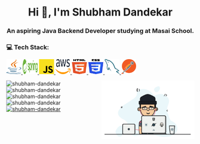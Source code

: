 <!--
**Shubham-Dandekar/Shubham-Dandekar** is a ✨ _special_ ✨ repository because its `README.md` (this file) appears on your GitHub profile.

Here are some ideas to get you started:

- 🔭 I’m currently working on ...
- 🌱 I’m currently learning ...
- 👯 I’m looking to collaborate on ...
- 🤔 I’m looking for help with ...
- 💬 Ask me about ...
- 📫 How to reach me: ...
- 😄 Pronouns: ...
- ⚡ Fun fact: ...
-->

<h1 align="center">Hi 👋, I'm Shubham Dandekar</h1>
<h3 align="center">An aspiring Java Backend Developer studying at Masai School.</h3>

<div>
  <div>
    <h3 align="left">💻 Tech Stack:</h3>
    <p align="left">
      <a href="https://www.java.com" target="blank" rel="noreferrer">
        <img src="/Logo/java.svg" alt="java" width="40" height="40" />
      </a>
      <a href="https://spring.io/" target="blank" rel="noreferrer">
        <img src="/Logo/spring.svg" alt="spring" width="40" height="40" />
      </a>
      <a
        href="https://developer.mozilla.org/en-US/docs/Web/JavaScript"
        target="blank"
        rel="noreferrer"
      >
        <img
          src="/Logo/javascript.svg"
          alt="javascript"
          width="40"
          height="40"
        />
      </a>
      <a href="https://aws.amazon.com" target="blank" rel="noreferrer">
        <img src="/Logo/aws.svg" alt="aws" width="40" height="40" />
      </a>
      <a href="https://www.w3.org/html/" target="blank" rel="noreferrer">
        <img src="/Logo/html-5.svg" alt="html5" width="40" height="40" />
      </a>
      <a href="https://www.w3schools.com/css/" target="blank" rel="noreferrer">
        <img src="/Logo/css-3.svg" alt="css3" width="40" height="40" />
      </a>
      <a href="https://www.mysql.com/" target="blank" rel="noreferrer">
        <img src="/Logo/mysql.svg" alt="mysql" width="40" height="40" />
      </a>
      <a href="https://postman.com" target="blank" rel="noreferrer">
        <img src="/Logo/postman.svg" alt="postman" width="40" height="40" />
      </a>
    </p>
  </div>
  <div>
    <img width="49.5%" align="right" src="/Animation.gif" />
  </div>
</div>

<div>
  <img
    width="49.5%"
    src="https://github-readme-stats.vercel.app/api?username=Shubham-Dandekar&theme=dark&hide_border=false&include_all_commits=false&count_private=false"
    alt="shubham-dandekar"
  />
  <img
    width="49.5%"
    src="https://github-readme-streak-stats.herokuapp.com/?user=Shubham-Dandekar&theme=dark&hide_border=false"
    alt="shubham-dandekar"
  />
</div>

<div>
  <img
    width="49.5%"
    src="https://github-readme-stats.vercel.app/api/top-langs/?username=Shubham-Dandekar&theme=dark&hide_border=false&include_all_commits=false&count_private=false&layout=compact"
    alt="shubham-dandekar"
  />
  <img
    width="49.5%"
    src="https://quotes-github-readme.vercel.app/api?type=horizontal&theme=gruvbox"
    alt="shubham-dandekar"
  />
</div>
<a href="https://github.com/ryo-ma/github-profile-trophy" />
  <img
    width="99%"
    src="https://github-profile-trophy.vercel.app/?username=Shubham-Dandekar&theme=radical&no-frame=false&no-bg=false&margin-w=4"
    alt="shubham-dandekar"
  />
</a>

